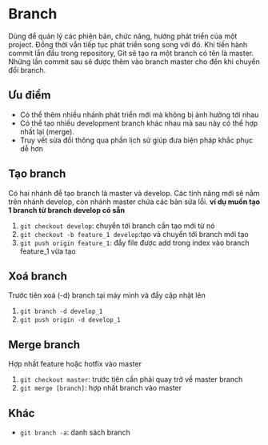 # Branch
Dùng để quản lý các phiên bản, chức năng, hướng phát triển của một project. Đồng thời vẫn tiếp tục phát triển song song với đó.
Khi tiến hành commit lần đầu trong repository, Git sẽ tạo ra một branch có tên là master. Những lần commit sau sẽ được thêm vào branch master cho đến khi chuyển đổi branch.
## Ưu điểm
- Có thể thêm nhiều nhánh phát triển mới mà không bị ảnh hưởng tới nhau
- Có thể tạo nhiều development branch khác nhau mà sau này có thể hợp nhất lại (merge).
- Truy vết sửa đổi thông qua phần lịch sử giúp đưa biện pháp khắc phục dễ hơn

## Tạo branch
Có hai nhánh để tạo branch là master và develop. Các tính năng mới sẽ nằm trên nhánh develop, còn nhánh master chứa các bản sửa lỗi.
**ví dụ muốn tạo 1 branch từ branch develop có sẵn**
1. `git checkout develop`: chuyển tới branch cần tạo mới từ nó
2. `git checkout -b feature_1 develop`:tạo và chuyển tới branch mới tạo
3. `git push origin feature_1`: đẩy file được add trong index vào branch feature_1 vừa tạo

## Xoá branch
Trước tiên xoá (-d) branch tại máy mình và đẩy cập nhật lên 
1. `git branch -d develop_1`
2. `git push origin -d develop_1`

## Merge branch
Hợp nhất feature hoặc hotfix vào master
1. `git checkout master`: trước tiên cần phải quay trở về master branch
2. `git merge [branch]`: hợp nhất branch vào master


## Khác
- `git branch -a`: danh sách branch
